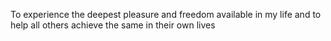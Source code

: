 To experience the deepest pleasure and freedom available in my life and to help all others achieve the same in their own lives